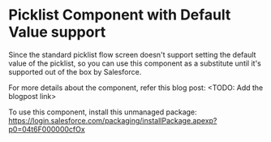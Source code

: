 # Picklist Component with Default Value support
Since the standard picklist flow screen doesn't support setting the default value of the picklist, so you can use this component as a substitute until it's supported out of the box by Salesforce.

For more details about the component, refer this blog post: <TODO: Add the blogpost link>


To use this component, install this unmanaged package: https://login.salesforce.com/packaging/installPackage.apexp?p0=04t6F000000cfOx

